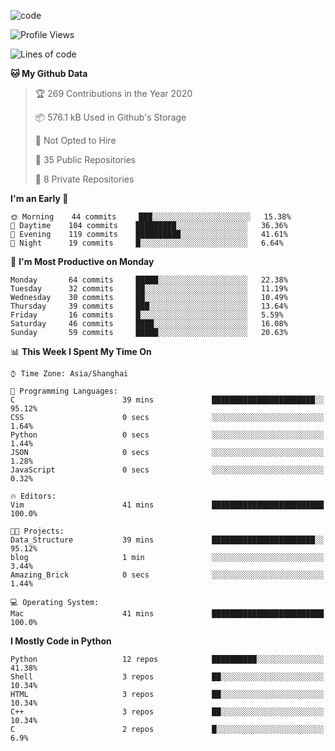 
<!--
**liuyaanng/liuyaanng** is a ✨ _special_ ✨ repository because its `README.md` (this file) appears on your GitHub profile.

Here are some ideas to get you started:

- 🔭 I’m currently working on ...
- 🌱 I’m currently learning ...
- 👯 I’m looking to collaborate on ...
- 🤔 I’m looking for help with ...
- 💬 Ask me about ...
- 📫 How to reach me: ...
- 😄 Pronouns: ...
- ⚡ Fun fact: ...
-->


![code](https://cdn.jsdelivr.net/gh/liuyaanng/liuyaanng@1.0/code.gif) 

<!--START_SECTION:waka-->
![Profile Views](http://img.shields.io/badge/Profile%20Views-0-blue)

![Lines of code](https://img.shields.io/badge/From%20Hello%20World%20I%27ve%20Written-1.4%20million%20lines%20of%20code-blue)

**🐱 My Github Data** 

> 🏆 269 Contributions in the Year 2020
 > 
> 📦 576.1 kB Used in Github's Storage 
 > 
> 🚫 Not Opted to Hire
 > 
> 📜 35 Public Repositories
 > 
> 🔑 8 Private Repositories 

**I'm an Early 🐤** 

```text
🌞 Morning    44 commits     ███░░░░░░░░░░░░░░░░░░░░░░   15.38% 
🌆 Daytime    104 commits    █████████░░░░░░░░░░░░░░░░   36.36% 
🌃 Evening    119 commits    ██████████░░░░░░░░░░░░░░░   41.61% 
🌙 Night      19 commits     █░░░░░░░░░░░░░░░░░░░░░░░░   6.64%

```
📅 **I'm Most Productive on Monday** 

```text
Monday       64 commits     █████░░░░░░░░░░░░░░░░░░░░   22.38% 
Tuesday      32 commits     ██░░░░░░░░░░░░░░░░░░░░░░░   11.19% 
Wednesday    30 commits     ██░░░░░░░░░░░░░░░░░░░░░░░   10.49% 
Thursday     39 commits     ███░░░░░░░░░░░░░░░░░░░░░░   13.64% 
Friday       16 commits     █░░░░░░░░░░░░░░░░░░░░░░░░   5.59% 
Saturday     46 commits     ████░░░░░░░░░░░░░░░░░░░░░   16.08% 
Sunday       59 commits     █████░░░░░░░░░░░░░░░░░░░░   20.63%

```


📊 **This Week I Spent My Time On** 

```text
⌚︎ Time Zone: Asia/Shanghai

💬 Programming Languages: 
C                        39 mins             ███████████████████████░░   95.12% 
CSS                      0 secs              ░░░░░░░░░░░░░░░░░░░░░░░░░   1.64% 
Python                   0 secs              ░░░░░░░░░░░░░░░░░░░░░░░░░   1.44% 
JSON                     0 secs              ░░░░░░░░░░░░░░░░░░░░░░░░░   1.28% 
JavaScript               0 secs              ░░░░░░░░░░░░░░░░░░░░░░░░░   0.32%

🔥 Editors: 
Vim                      41 mins             █████████████████████████   100.0%

🐱‍💻 Projects: 
Data_Structure           39 mins             ███████████████████████░░   95.12% 
blog                     1 min               ░░░░░░░░░░░░░░░░░░░░░░░░░   3.44% 
Amazing_Brick            0 secs              ░░░░░░░░░░░░░░░░░░░░░░░░░   1.44%

💻 Operating System: 
Mac                      41 mins             █████████████████████████   100.0%

```

**I Mostly Code in Python** 

```text
Python                   12 repos            ██████████░░░░░░░░░░░░░░░   41.38% 
Shell                    3 repos             ██░░░░░░░░░░░░░░░░░░░░░░░   10.34% 
HTML                     3 repos             ██░░░░░░░░░░░░░░░░░░░░░░░   10.34% 
C++                      3 repos             ██░░░░░░░░░░░░░░░░░░░░░░░   10.34% 
C                        2 repos             █░░░░░░░░░░░░░░░░░░░░░░░░   6.9%

```



<!--END_SECTION:waka-->
